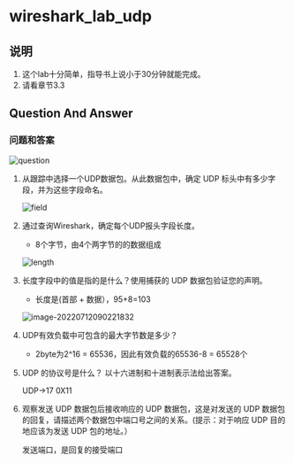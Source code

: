 # wireshark_lab_udp

## 说明

1. 这个lab十分简单，指导书上说小于30分钟就能完成。
2. 请看章节3.3

## Question And Answer

### 问题和答案

![question](https://cdn.jsdelivr.net/gh/wangzd02091/blog_images@main/img/question.png)

1. 从跟踪中选择一个UDP数据包。从此数据包中，确定 UDP 标头中有多少字段，并为这些字段命名。

   ![field](https://cdn.jsdelivr.net/gh/wangzd02091/blog_images@main/img/field.png)

2. 通过查询Wireshark，确定每个UDP报头字段长度。

   - 8个字节，由4个两字节的的数据组成

   ![length](https://cdn.jsdelivr.net/gh/wangzd02091/blog_images@main/img/length.png)

3. 长度字段中的值是指的是什么？使用捕获的 UDP 数据包验证您的声明。

   - 长度是(首部 + 数据），95+8=103

   ![image-20220712090221832](https://cdn.jsdelivr.net/gh/wangzd02091/blog_images@main/img/image-20220712090221832.png)

4. UDP有效负载中可包含的最大字节数是多少？

   - 2byte为2^16 = 65536，因此有效负载的65536-8 = 65528个

5. UDP 的协议号是什么？ 以十六进制和十进制表示法给出答案。

   UDP->17 0X11

6. 观察发送 UDP 数据包后接收响应的 UDP 数据包，这是对发送的 UDP 数据包的回复，请描述两个数据包中端口号之间的关系。(提示：对于响应 UDP 目的地应该为发送 UDP 包的地址。）

   发送端口，是回复的接受端口
